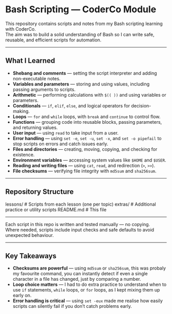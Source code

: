 # Bash Scripting — CoderCo Module

This repository contains scripts and notes from my Bash scripting learning with CoderCo.  
The aim was to build a solid understanding of Bash so I can write safe, reusable, and efficient scripts for automation.

---


## What I Learned

- **Shebang and comments** — setting the script interpreter and adding non-executable notes.
- **Variables and parameters** — storing and using values, including passing arguments to scripts.
- **Arithmetic** — performing calculations with `$(( ))` and using variables or parameters.
- **Conditionals** — `if`, `elif`, `else`, and logical operators for decision-making.
- **Loops** — `for` and `while` loops, with `break` and `continue` to control flow.
- **Functions** — grouping code into reusable blocks, passing parameters, and returning values.
- **User input** — using `read` to take input from a user.
- **Error handling** — using `set -e`, `set -u`, `set -x`, and `set -o pipefail` to stop scripts on errors and catch issues early.
- **Files and directories** — creating, moving, copying, and checking for existence.
- **Environment variables** — accessing system values like `$HOME` and `$USER`.
- **Reading and writing files** — using `cat`, `read`, and redirection (`>`, `>>`).
- **File checksums** — verifying file integrity with `md5sum` and `sha256sum`.

---


## Repository Structure

lessons/ # Scripts from each lesson (one per topic)
extras/ # Additional practice or utility scripts
README.md # This file


---


Each script in this repo is written and tested manually — no copying.  
Where needed, scripts include input checks and safe defaults to avoid unexpected behaviour.

---
## Key Takeaways

- **Checksums are powerful** — using `md5sum` or `sha256sum`, this was probaly my favourite command, you can instantly detect if even a single character in a file has changed, just by comparing a number.
- **Loop choice matters** — I had to do extra practice to understand when to use `if` statements, `while` loops, or `for` loops, as I kept mixing them up early on.
- **Error handling is critical** — using `set -eux` made me realise how easily scripts can silently fail if you don’t catch problems early.
